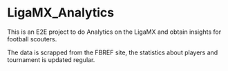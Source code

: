 # LigaMX_Analytics

This is an E2E project to do Analytics on the LigaMX and obtain insights for football scouters.

The data is scrapped from the FBREF site, the statistics about players and tournament is updated regular.
